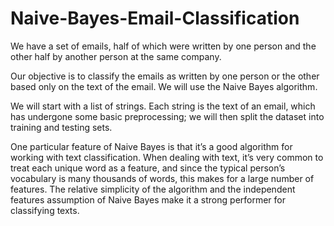 # Naive-Bayes-Email-Classification

We have a set of emails, half of which were written by one person and the other half by another person at the same company. 

Our objective is to classify the emails as written by one person or the other based only on the text of the email. We will use the Naive Bayes algorithm.

We will start with a list of strings. Each string is the text of an email, which has undergone some basic preprocessing; 
we will then split the dataset into training and testing sets.

One particular feature of Naive Bayes is that it’s a good algorithm for working with text classification. 
When dealing with text, it’s very common to treat each unique word as a feature, and since the typical person’s vocabulary is 
many thousands of words, this makes for a large number of features. The relative simplicity of the algorithm and the 
independent features assumption of Naive Bayes make it a strong performer for classifying texts.
